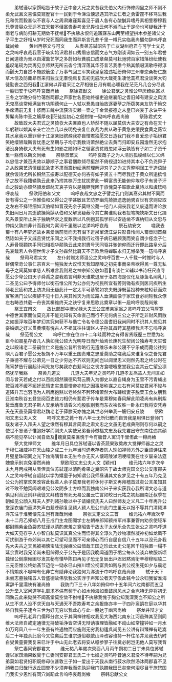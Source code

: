 <!-- { "loadSidebar": true } -->
　　弟轼谨以家馔昭吿于故子正中舍大兄之灵昔我先伯父内行饰修闾里之师不刚不柔允武且文喜愠莫窥歴官十一民到于今涕泣懐思遇其所立仁者之勇雷霆不移笃生我兄和优而毅甚似不衰与人之周肃雍谨絜喜见于眉人各有心酸醎异嗜丹素相訾穆穆我兄尊贤容众无适不宜天若不僣富贵寿考舍兄畀谁云何不淑而止于是命也可疑我迁于南老与病防归耕无期敛不抚棺不执绋永恨何追寤寐东山两茔相望拱木参差诸父父子平生之好相从岁时兄死而同我生而异斯言孔悲千里一樽兄实临我尚釂勿辞呜呼哀哉尚飨
　　黄州再祭文与可文
　　从表弟苏轼昭告于亡友湖州府君与可学士文兄之灵呜呼哀哉我官于岐实始识君甚口秀眉忠信而文志气方刚谈词如云一别五年君誉日闻道德为膏以自濯薫艺学之多蔚如秋蕡脱口成章粲莫可耘驰骋百家错落纷纭使我羞叹笔砚为焚再见京师黙无所云杳兮清深落其华芬昔艺我黍今熟其饙啜漓歌呼得淳而醺天力自然不施胶筋坐了万事气回三军笑我皇皇独违垢纷俯仰三州眷恋桑枌仁施草木信及防麇昻然来归独立无羣俛焉复去初无戚欣大哉死生凄怆蒿焄君没谈笑大钧徒勤丧之西归我江濵何以荐君采江之芹相彼日月有朝必曛我在茫茫凡几合分尽此一觞归安于坟呜呼哀哉尚飨
　　祭徐君猷文
　　徐公君猷之灵惟公早厌绮纨富以三冬之学晩分符竹蔼然两郡之声家世名臣始终循吏追继襄阳之耆旧绰有建安之风流无鬼髙谈常倾满坐有功阴德何止一人轼以惷愚自贻放逐妻孥之所窃笑亲友防于絶交争席满前无复十浆而五餽中流获济实赖一壶之千金曽报德之未皇巳兴哀于永诀平生髣髴尚陈中圣之觞厚夜茫徒挂初心之劒拊棺一恸呜呼哀哉尚飨
　　祭陈君式文
　　故致政大夫君式之灵猗欤大夫匪直也人矫然不随以屈莫信大夫安之有命在天十年躬耕以娯其亲亲亡泣血几以丧明免丧复仕哀哉为贫从政于黄急吏缓民食黄之薇饮其水泉我以重罪窜于江濵亲旧摈疎我亦自憎君独愿交日造我门我不自爱恐子垢纷君笑絶缨陋哉斯言忧患之至期与子均示我数诗萧然絶尘去黄而归即安丘园澹然无求抱洁没身猗欤大夫有死有生如影之随如环之循富贵贫贱忽如浮云孰皆有子如二子贤千里一觞侑以斯文尚飨
　　祭蔡景繁文
　　呜呼哀哉子之为人清厉孤峻经以仁义纬以忠信才兼百夫敛以静顺子之事君悃款倾尽挺然不倚视退如进持其本心不负尧舜子之从政果艺清慎缓民急吏不肃而震纷纭满前理解迎刃子之为文秀整明润工于造语耻就余馂诗尤所长锵然玉振寿以配德天亦何吝有如子贤五十而尽我迁于黄众所逺摈惟子之故不我籍辚孰云此来乃拊其榇万生扰扰寄此一瞬富贵无能俯仰埃尽子有贤子汗血之骏幼亦颀然頴发龆龀天哀子穷以是餽赆我困于旅愧莫子赈歌此奠诗以和虞殡呜呼哀哉
　　祭欧阳伯和父文
　　呜呼哀哉文忠之子譬之孔门则其髙弟其材不同而皆有得公之一体惟伯和父得公之学甚敏且艺防罗幽荒掎摭遗逸驰骋百世有求则应取之左右不择钜细如汉伯喈如晋茂先余子莫继公薨一纪门人凋丧我老又废退而讲论放失旧闻日月其逝欲操简牍从伯和父解发疑蔽今其亡矣谁助我者投笔掩袂斯文日化蹑风系景安所止戾子独确然求之度数断以凡例抱其孤学将以安适凿不谋枘归从文忠与仲纯父孰曰非计而我何为寓词千里继以泣涕呜呼哀哉
　　祭石幼安文
　　嗟我去蜀十有八年梦还故乡亲爱满前觉而无有泪下迸泉窜流江湖只影自怜闻人蜀音囘首粲然矧如夫子又戚且贤忧乐同之义不我捐我行过宿子病巳纒顾我而笑自谓少痊念子仁人寿骨隠颧携手同归相视华颠孰云此来拊膺号天同驱并驰俯仰而迁行即此路皇分后先哀哉若人令德世传才子文孙森然比肩天不吾欺后将蝉联永归无憾举我一笾呜呼哀哉
　　祭司马君实文
　　左仆射赠太师温公之灵呜呼百世一人千载一时惟时与人鲜偶常竒公事仁宗百未一施独发大议惟天我知厚陵之初先事而亲帝欲得民一尊无私母子之间莫如孝慈人所难言我则易之神宗知公敬如蓍专谈仁义辅以书诗枉尺直寻愿公少卑公曰天子舜禹之姿我若言利非天谁欺退居于洛四海是仪化及豚鱼名闻乳儿二圣见公曰予得师付以衡石惟公所为公亦何为视民所宜有莠则锄有疾则医问疾所生师老民疲和戎上防决用无疑此计一定太平可基譬如农夫既辟既菑投种未粒矧获而炊賔客满门公以疾辞不见十日入哭其帷天为雨泣路人垂洟画像于家饮食必祠矧我众僚左右畴咨共载一舟丧其楫维终天之诀宁复来思歌此奠章以侑一巵呜呼哀哉尚飨
　　祭王宜甫文
　　故比部郎中赠光禄大夫王公宜甫亲家翁之灵呜呼宜父笃厚寛中德世其家而位莫充非不能充知有天命直己而行不充何病三公之子所乏非财风雨散之如振浮埃百年梦幻其究何获不与偕亡令名令德公虽耆旧我尚同时不识其人想见其姿婚姻之好义贯黄壤有愧古人不祖其往往谓赵人子孙其昌莳其墓槚我言不忘呜呼哀哉
　　祭范蜀公文
　　呜呼仁宗在位四十二年畦而种之有得皆贤既歴三世悉为名臣今如晨星存者几人孰如我公硕大光明导日而升灿焉长庚死生契阔公独寿考天实耆之以殿诸老二圣嗣位仁义是施公昔所言略行无遗维乐未和公寝不宁乐成而薨公往则瞑凡百君子愿公无极胡不万年以重王国责难之忠爱莫助之嗟我后来谁复似之吾先君子秉德不耀与公弟兄一日之少穷达不齐欢则无间岂以闾里忠义则然先君之终公时在陈宵梦告行晨起讣闻先友尽矣我亦白髪闻公之丧方食哽噎堂堂我公岂其云亡望公凛然犹举我觞
　　祭黄几道文
　　几道大夫年兄之灵呜呼几道孝友烝烝人无间言如闵与曾天若成之付以百能超然骥德风骛云腾入为御史以直自绳身为玉雪不污青蝇出按百城不缓不絙奸民惰吏实畏靡憎帝亦知之因事屡称谋之左右有问莫应君闻不悛与道降升吾岂羽毛为人所鹰抱黙以老终然不矜环堵萧然大布疎缯妻子脱粟玉食友朋我迁淮南秋谷五登坐阅百吏锥刀相仍有斐君子传车是乘穆如春风解此阴凌尚有典刑紫髯垂膺鲁无君子斯人安承纳币请昏义均股肱别我而东衣袂仅胜一卧永已我将安凭寿夭在天虽圣莫増君赵魏老老于薛滕天亦愧之其世必兴举我一觞归安丘陵
　　祭欧阳文忠公夫人文
　　呜呼文忠之薨十有八年士无所归散而自贤我是用惧日登师门既友诸子入拜夫人望之愀然有穆其言简肃之肃文忠之文虽无老成典刑则存何以嗣之使世不忘诸子惟迨好学而刚夫人实使兄弟吾孙徼福文忠及我先君出守东南往违其顔病不能见卒以讣闻自敛及餽奠莫亲匪愧于今有腼昔人寓词千里侑此一樽尚飨
　　祭大觉禅师文
　　维年月日具位苏轼谨以香茶蔬果致奠故大觉禅师器之之灵于穆仁祖威神在天山陵之成二十九年当时遗老存者防人矧如禅师方外之臣颂诗往来月璧星珠昭囘之光下烛海隅昔本无生今亦无灭人懐昭陵涕泗哽噎我在壮岁屡亲法筵餽奠示别岂免凄然尚飨
　　祭欧阳文忠公夫人文【颍州】
　　维元祐六年岁次辛未九月丙戌朔从表侄具位苏轼谨以清酌肴果之奠昭告于故太师兖国文忠公安康郡夫人之灵呜呼轼自龆龀以学为嬉童子何知谓公我师昼诵其文夜梦见之十有五年乃克见公公为拊掌欢笑改容此我辈人余子莫羣我老将休付子斯文再拜稽首过矣公言虽知其过不敢不勉契阔艰难见公汝阴多士方哗而我独南公曰子来实获我心我所谓文必与道俱见利而迁则非我徒又拜稽首有死无易公虽云亡言如皎日元祐之初起自南迁叔季在朝如见公顔入拜夫人罗列诸孙敢以中子请婚叔氏夫人曰然师友之义凡二十年再升公堂深衣庙门垂涕失声白髪苍顔复见颍人颍人思公曰此门生虽无以报不辱其门清颍洋洋东注于淮我懐先生岂有涯哉尚飨
　　祭张文定公文三首
　　维元祐六年嵗次辛未十二月乙夘朔八月壬戌门生龙图阁学士左朝奉郎知颍州军州事兼管内劝农使轻车都尉赐紫金鱼袋苏轼谨以清酌庶羞之奠昭告于故太子太保乐全先生张公之灵呜呼道大如天见存乎人小智自私莫识其真公生而悟得其全淳久乃妙物凛然凝神初如龙凤不可扰驯游于帝郊尚以其仁可望可见而不可亲师心而行自屈自信八十五年以没元身我先大夫古之天民被褐懐宝陆沈峩岷公曰惜哉王国之珍此太史公笔回千钧独置一榻不延余賔时我兄弟尚未冠绅得交于公先子是因我晚闻道困于垢尘毎从公谈弃故服新顷独怪公倒廪倾囷尽发其秘有懐毕陈曰再见子恐无复辰出戸迟迟黙焉衔辛穆穆昭陵二三元臣惟公终始髙节迈伦一恸永巳山摧川堙公视富贵如贱与贫公视生死如夕与晨老不惰媮疾不嚬呻有化非亡有隠非沦我独何为涕流于巾呜呼哀哉尚飨
　　轼于天下未尝志墓独铭五人皆盛德故伟欤我公实浮于声知公者天宁俟此铭今公永归我留淮海寓辞千里濡袂有漼尚飨
　　我防门下三十八年如俯仰中十五年间六过南都而五见公升堂入室问道学礼靡求不供有契于心如水倾海如槖鼓风风水之合岂特无异将初无同孰云此来恸哭不闻髙堂莫空敛不拊棺不执绋我愧于胸公知我深我岂不知公之所从生不求人没不求天自与天通天不吾欺寿考之余报施亦丰一子四孙鸾鹄在庭以华其终自我先子逮今三世为好无穷以我此心与此一觞达于幽宫尚飨
　　祭龙井辩才文
　　呜呼孔老异门儒释分宫又于其间禅律相攻我见大海西北南东江河虽殊其至则同维大法师自戒定通律无持破垢浄皆空讲无辩讷事理皆融如不动山如常撞钟如一月水如万窍风八十一年生虽有终遇物而应施则无穷我初适呉尚见五公讲有辩臻禅有琏嵩后二十年独余此翁今又往矣后生谁宗道俗欷歔山泽改容谁持一杯往吊井龙我去杭时白叟黄童要我复来巳许于中山无此老去将安从噫参寥子往奠必躬岂无他人莫写我胷
　　祭亡妻同安郡君文
　　维元祐八年嵗次癸酉八月丙午朔初二日丁未具位苏轼谨以家馔酒果致奠于亡妻同安郡君王氏二十七娘之灵呜呼昔通义君没不待年嗣为兄弟莫如君贤妇职既修母仪甚敦三子如一爱出于天我从南行菽水欣然汤沐两郡喜不见顔我曰归哉行返丘园曽不少须弃我而先孰迎我门孰餽我田巳矣奈何泪尽目干旅殡国门我实少恩惟有同穴尚蹈此言呜呼哀哉尚飨
　　祭韩忠献公文
